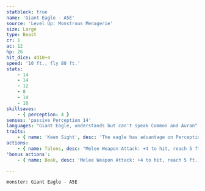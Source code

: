 ```yaml
---
statblock: true
name: 'Giant Eagle - A5E'
source: 'Level Up: Monstrous Menagerie'
size: Large
type: Beast
cr: 1
ac: 12
hp: 26
hit_dice: 4d10+4
speed: '10 ft., fly 80 ft.'
stats:
    - 14
    - 14
    - 12
    - 8
    - 14
    - 10
skillsaves:
    - { perception: 4 }
senses: 'passive Perception 14'
languages: "Giant Eagle, understands but can't speak Common and Auran"
traits:
    - { name: 'Keen Sight', desc: 'The eagle has advantage on Perception checks that rely on sight.' }
actions:
    - { name: Talons, desc: "Melee Weapon Attack: +4 to hit, reach 5 ft., one target. Hit: 9 (2d6+2) slashing damage and the target is grappled (escape DC 13). Until this grapple ends, the giant eagle can't attack a different target with its talons." }
'bonus actions':
    - { name: Beak, desc: 'Melee Weapon Attack: +4 to hit, reach 5 ft., one grappled creature. Hit: 5 (1d6+2) piercing damage.' }

---
```

```statblock
monster: Giant Eagle - A5E
```
